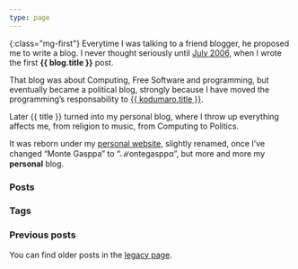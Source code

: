 ```yaml
---
type: page
---
```

[original]: http://montegasppa.blogspot.in/2006/07/prlogo.html

{:class="mg-first"} Everytime I was talking to a friend blogger, he proposed me
to write a blog. I never thought seriously until [July 2006][original], when I
wrote the first **{{ blog.title }}** post.


That blog was about Computing, Free Software and programming, but eventually
became a political blog, strongly because I have moved the programming’s
responsability to <a href="{{{ kodumaro.url }}}">{{ kodumaro.title }}</a>.

Later {{ title }} turned into my personal blog, where I throw up everything
affects me, from religion to music, from Computing to Politics.

It was reborn under my <a href="{{{ site }}}/">personal website</a>, slightly
renamed, once I’ve changed “Monte Gasppa” to “ℳontegasppα”, but more and more
my **personal** blog.

### Posts

<ul id="postsList"></ul>

### Tags

<ul id="tagsList"></ul>

### Previous posts

You can find older posts in the [legacy page](/legacy.html).

<script>
  var urlParams = new URLSearchParams(window.location.search)
  var currentTag = urlParams.get('tag')

  if (currentTag) {
    $('#posts').text('Posts at ')
    $('#posts').append('<code>' + currentTag + '</code>')
    $('#postsList').append('<li><a href="/">Back home</a></li>')
    $.getJSON('/tags/' + currentTag + '.json', function(posts) {
      for (var post of posts) {
        $('#postsList').append(
          '<li><small>[' + post.date + ']</small> <a href="' + post.url + '">' + post.title + '</a></li>'
        )
      }
    })

  } else {
    $('#posts').text('Latter posts')
    $.getJSON('/posts.json', function(posts) {
      for (var post of posts) {
        $('#postsList').append(
          '<li><small>[' + post.date + ']</small> <a href="' + post.url + '">' + post.title + '</a></li>'
        )
      }
    })
  }

  $.getJSON('/tags.json', function(tags) {
    for (var tag of tags) {
      $('#tagsList').append('<li><a href="/?tag=' + tag + '"><code>' + tag + '</code></a></li>')
    }
  })
</script>
